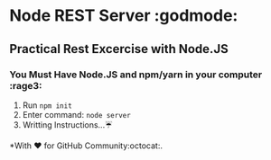# Node REST Server :godmode:
## Practical Rest Excercise with Node.JS

### You Must Have Node.JS and npm/yarn in your computer :rage3:

1. Run ```npm init```
2. Enter command: ```node server```
3. Writting Instructions...:umbrella:

*With :heart: for GitHub Community:octocat:.